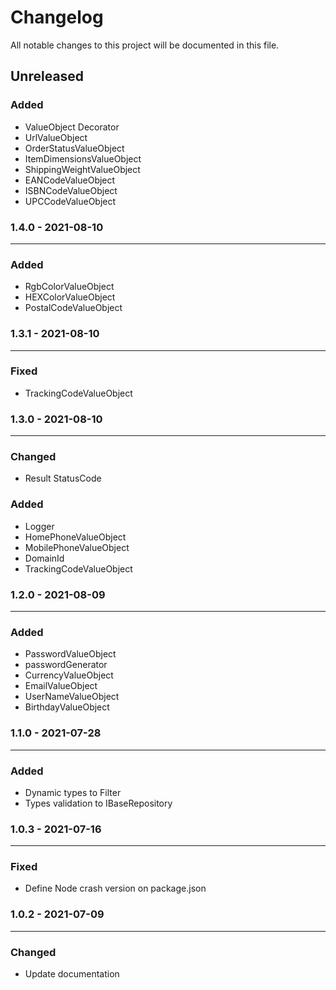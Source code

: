 # Changelog

All notable changes to this project will be documented in this file.
## Unreleased

### Added

- ValueObject Decorator
- UrlValueObject
- OrderStatusValueObject
- ItemDimensionsValueObject
- ShippingWeightValueObject
- EANCodeValueObject
- ISBNCodeValueObject
- UPCCodeValueObject

### 1.4.0 - 2021-08-10

---
### Added

- RgbColorValueObject
- HEXColorValueObject
- PostalCodeValueObject

### 1.3.1 - 2021-08-10

---

### Fixed

- TrackingCodeValueObject

### 1.3.0 - 2021-08-10

---

### Changed

- Result StatusCode

### Added

- Logger
- HomePhoneValueObject
- MobilePhoneValueObject
- DomainId
- TrackingCodeValueObject


### 1.2.0 - 2021-08-09

---

### Added 

- PasswordValueObject
- passwordGenerator
- CurrencyValueObject
- EmailValueObject
- UserNameValueObject
- BirthdayValueObject

### 1.1.0 - 2021-07-28

---

### Added

- Dynamic types to Filter
- Types validation to IBaseRepository

### 1.0.3 - 2021-07-16

---

### Fixed

- Define Node crash version on package.json


### 1.0.2 - 2021-07-09

---

### Changed

- Update documentation